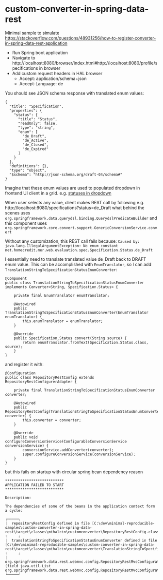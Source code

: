 # custom-converter-in-spring-data-rest
Minimal sample to simulate https://stackoverflow.com/questions/48931256/how-to-register-converter-in-spring-data-rest-application

* Run Spring boot application
* Navigate to http://localhost:8080/browser/index.html#http://localhost:8080/profile/specifications in browser
* Add custom request headers in HAL browser
  * Accept: application/schema+json
  * Accept-Language: de

You should see JSON schema response with translated enum values:
```
{
  "title": "Specification",
  "properties": {
    "status": {
      "title": "Status",
      "readOnly": false,
      "type": "string",
      "enum": [
        "de_Draft",
        "de_Active",
        "de_Closed",
        "de_Expired"
      ]
    }
  },
  "definitions": {},
  "type": "object",
  "$schema": "http://json-schema.org/draft-04/schema#"
}
```

Imagine that these enum values are used to populated dropdown in frontend UI client in a grid.
e.g. [statuses in dropdown](dropdown-statuses.PNG)

When user selects any value, client makes REST call by following e.g. http://localhost:8080/specifications?status=de_Draft what behind the scenes uses `org.springframework.data.querydsl.binding.QuerydslPredicateBuilder` and this component uses `org.springframework.core.convert.support.GenericConversionService.convert`

Without any customization, this REST call fails because:
`Caused by: java.lang.IllegalArgumentException: No enum constant net.homecredit.mer.web.evaluation.spec.Specification.Status.de_Draft`

I essentially need to translate translated value de_Draft back to DRAFT enum value.
This can be accomplished with `EnumTranslator`, so I can add `TranslationStringToSpecificationStatusEnumConverter`:

```
@Component
public class TranslationStringToSpecificationStatusEnumConverter implements Converter<String, Specification.Status> {

    private final EnumTranslator enumTranslator;

    @Autowired
    public TranslationStringToSpecificationStatusEnumConverter(EnumTranslator enumTranslator) {
        this.enumTranslator = enumTranslator;
    }

    @Override
    public Specification.Status convert(String source) {
        return enumTranslator.fromText(Specification.Status.class, source);
    }
}
```

and register it with:
```
@Configuration
public class RepositoryRestConfig extends RepositoryRestConfigurerAdapter {

    private final TranslationStringToSpecificationStatusEnumConverter converter;

    @Autowired
    public RepositoryRestConfig(TranslationStringToSpecificationStatusEnumConverter converter) {
        this.converter = converter;
    }

    @Override
    public void configureConversionService(ConfigurableConversionService conversionService) {
        conversionService.addConverter(converter);
        super.configureConversionService(conversionService);
    }
}
```

but this fails on startup with circular spring bean dependency reason
```
***************************
APPLICATION FAILED TO START
***************************

Description:

The dependencies of some of the beans in the application context form a cycle:

┌─────┐
|  repositoryRestConfig defined in file [C:\dev\minimal-reproducible-samples\custom-converter-in-spring-data-rest\target\classes\mihalcin\customconverter\RepositoryRestConfig.class]
↑     ↓
|  translationStringToSpecificationStatusEnumConverter defined in file [C:\dev\minimal-reproducible-samples\custom-converter-in-spring-data-rest\target\classes\mihalcin\customconverter\TranslationStringToSpecificationStatusEnumConverter.class]
↑     ↓
|  org.springframework.data.rest.webmvc.config.RepositoryRestMvcConfiguration (field java.util.List org.springframework.data.rest.webmvc.config.RepositoryRestMvcConfiguration.configurers)
└─────┘

```
